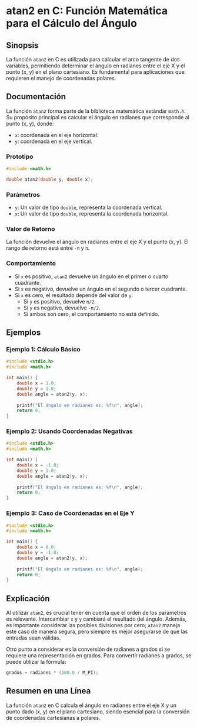 <!--
Meta Description: # atan2 en C: Función Matemática para el Cálculo del Ángulo ## Sinopsis La función `atan2` en C es utilizada para calcular el arco tangente de dos var...
Meta Keywords: double, atan2, ángulo, radianes, include
-->

# atan2 en C: Función Matemática para el Cálculo del Ángulo

## Sinopsis
La función `atan2` en C es utilizada para calcular el arco tangente de dos variables, permitiendo determinar el ángulo en radianes entre el eje X y el punto (x, y) en el plano cartesiano. Es fundamental para aplicaciones que requieren el manejo de coordenadas polares.

## Documentación
La función `atan2` forma parte de la biblioteca matemática estándar `math.h`. Su propósito principal es calcular el ángulo en radianes que corresponde al punto (x, y), donde:
- `x`: coordenada en el eje horizontal.
- `y`: coordenada en el eje vertical.

### Prototipo
```c
#include <math.h>

double atan2(double y, double x);
```

### Parámetros
- `y`: Un valor de tipo `double`, representa la coordenada vertical.
- `x`: Un valor de tipo `double`, representa la coordenada horizontal.

### Valor de Retorno
La función devuelve el ángulo en radianes entre el eje X y el punto (x, y). El rango de retorno está entre `-π` y `π`.

### Comportamiento
- Si `x` es positivo, `atan2` devuelve un ángulo en el primer o cuarto cuadrante.
- Si `x` es negativo, devuelve un ángulo en el segundo o tercer cuadrante.
- Si `x` es cero, el resultado depende del valor de `y`:
  - Si `y` es positivo, devuelve `π/2`.
  - Si `y` es negativo, devuelve `-π/2`.
  - Si ambos son cero, el comportamiento no está definido.

## Ejemplos
### Ejemplo 1: Cálculo Básico
```c
#include <stdio.h>
#include <math.h>

int main() {
    double x = 1.0;
    double y = 1.0;
    double angle = atan2(y, x);
    
    printf("El ángulo en radianes es: %f\n", angle);
    return 0;
}
```

### Ejemplo 2: Usando Coordenadas Negativas
```c
#include <stdio.h>
#include <math.h>

int main() {
    double x = -1.0;
    double y = 1.0;
    double angle = atan2(y, x);
    
    printf("El ángulo en radianes es: %f\n", angle);
    return 0;
}
```

### Ejemplo 3: Caso de Coordenadas en el Eje Y
```c
#include <stdio.h>
#include <math.h>

int main() {
    double x = 0.0;
    double y = -1.0;
    double angle = atan2(y, x);
    
    printf("El ángulo en radianes es: %f\n", angle);
    return 0;
}
```

## Explicación
Al utilizar `atan2`, es crucial tener en cuenta que el orden de los parámetros es relevante. Intercambiar `x` y `y` cambiará el resultado del ángulo. Además, es importante considerar las posibles divisiones por cero; `atan2` maneja este caso de manera segura, pero siempre es mejor asegurarse de que las entradas sean válidas. 

Otro punto a considerar es la conversión de radianes a grados si se requiere una representación en grados. Para convertir radianes a grados, se puede utilizar la fórmula:
```c
grados = radianes * (180.0 / M_PI);
```

## Resumen en una Línea
La función `atan2` en C calcula el ángulo en radianes entre el eje X y un punto dado (x, y) en el plano cartesiano, siendo esencial para la conversión de coordenadas cartesianas a polares.